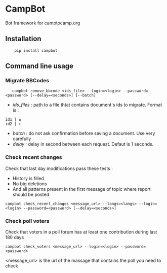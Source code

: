 # CampBot

Bot framework for camptocamp.org

## Installation

```batch
    pip install campbot
```

## Command line usage

### Migrate BBCodes

```batch
   campbot remove_bbcode <ids_file> --login=<login> --password=<password> [--delay=<seconds>] [--batch]
```

* *ids_files :* path to a file thtat contains document's ids to migrate. Format is : 
```
id1 | w
id2 | r
```

* *batch :* do not ask confirmation before saving a document. Use very carefully
* *delay :* delay in second between each request. Defaut is 1 seconds.


### Check recent changes
Check that last day modifications pass these tests : 
  
* History is filled
* No big deletions
* And all patterns present in the first message of topic where report should be posted

```batch
campbot check_recent_changes <message_url> --langs=<langs> --login=<login> --password=<password> [--delay=<seconds>]
```
  
  
### Check poll voters

Check that voters in a poll forum has at least one contribution during last 180 days

```batch
campbot check_voters <message_url> --login=<login> --password=<password>
```

<message_url> is the url of the massage that contains the poll you need to check



